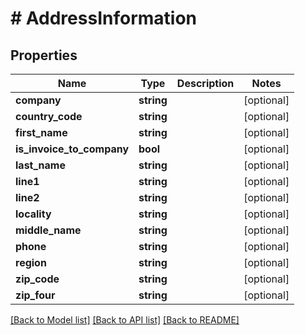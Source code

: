 # # AddressInformation

## Properties

Name | Type | Description | Notes
------------ | ------------- | ------------- | -------------
**company** | **string** |  | [optional]
**country_code** | **string** |  | [optional]
**first_name** | **string** |  | [optional]
**is_invoice_to_company** | **bool** |  | [optional]
**last_name** | **string** |  | [optional]
**line1** | **string** |  | [optional]
**line2** | **string** |  | [optional]
**locality** | **string** |  | [optional]
**middle_name** | **string** |  | [optional]
**phone** | **string** |  | [optional]
**region** | **string** |  | [optional]
**zip_code** | **string** |  | [optional]
**zip_four** | **string** |  | [optional]

[[Back to Model list]](../../README.md#models) [[Back to API list]](../../README.md#endpoints) [[Back to README]](../../README.md)
